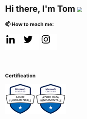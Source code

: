 #  Hi there, I'm Tom  <img src="https://media.giphy.com/media/SXyDYS8HSWfaMTmKGJ/giphy.gif" width="40"/> 

### 📫 How to reach me: 
[![website](./img/linkedin-logo-36.png)](https://www.linkedin.com/in/tom-kotlar-ab15b1198)
[![website](./img/twitter-logo-36.png)](https://twitter.com/tomaskotlar)
[![website](./img/instagram-logo-36.png)](https://www.instagram.com/tomy_kotlar/)

<br />
<br />

### Certification

<a href="https://www.credly.com/badges/a23001ea-99ed-4cc2-a7ff-2697aa59f3a3/public_url" >
<img align="left" src="img/microsoft-certified-azure-fundamentals.png"  height="100px"/>
</a>

<a href="https://www.credly.com/badges/9b68ab81-a88c-4e87-9574-6d2411fe14fe/public_url" >
<img align="left" src="img/microsoft-certified-azure-data-fundamentals.png" height="100px"/>
</a>






<!--
**tom-kotlar/tom-kotlar** is a ✨ _special_ ✨ repository because its `README.md` (this file) appears on your GitHub profile.

Here are some ideas to get you started:

- 🔭 I’m currently working on ...
- 🌱 I’m currently learning ...
- 👯 I’m looking to collaborate on ...
- 🤔 I’m looking for help with ...
- 💬 Ask me about ...
- 📫 How to reach me: ...
- 😄 Pronouns: ...
- ⚡ Fun fact: ...

<img src="https://media.giphy.com/media/SXyDYS8HSWfaMTmKGJ/giphy.gif"/>
https://www.pixilart.com/draw/baby-yoda-db3fbb4c72d5ef7
https://media.giphy.com/media/BJOilHMfqQ9Ko/giphy.gif
-->

